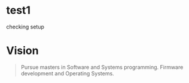 # test1
checking setup

# Vision
>Pursue masters in Software and Systems programming.
>Firmware development and Operating Systems.
